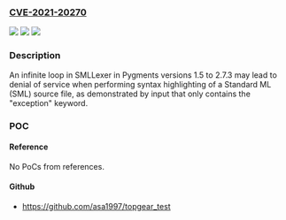 ### [CVE-2021-20270](https://cve.mitre.org/cgi-bin/cvename.cgi?name=CVE-2021-20270)
![](https://img.shields.io/static/v1?label=Product&message=python-pygments&color=blue)
![](https://img.shields.io/static/v1?label=Version&message=n%2Fa&color=blue)
![](https://img.shields.io/static/v1?label=Vulnerability&message=CWE-835&color=brighgreen)

### Description

An infinite loop in SMLLexer in Pygments versions 1.5 to 2.7.3 may lead to denial of service when performing syntax highlighting of a Standard ML (SML) source file, as demonstrated by input that only contains the "exception" keyword.

### POC

#### Reference
No PoCs from references.

#### Github
- https://github.com/asa1997/topgear_test

